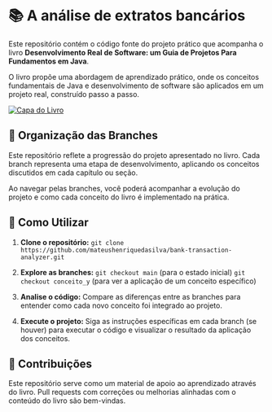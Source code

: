 # 📚 A análise de extratos bancários

Este repositório contém o código fonte do projeto prático que acompanha o livro **Desenvolvimento Real de Software: um Guia de Projetos Para Fundamentos em Java**.

O livro propõe uma abordagem de aprendizado prático, onde os conceitos fundamentais de Java e desenvolvimento de software são aplicados em um projeto real, construído passo a passo.

[![Capa do Livro](https://m.media-amazon.com/images/I/81gq4TcAmQL._SY425_.jpg)](https://www.amazon.com.br/dp/6555202017?ref=ppx_yo2ov_dt_b_fed_asin_title)

## 🌳 Organização das Branches

Este repositório reflete a progressão do projeto apresentado no livro. Cada branch representa uma etapa de desenvolvimento, aplicando os conceitos discutidos em cada capítulo ou seção.

Ao navegar pelas branches, você poderá acompanhar a evolução do projeto e como cada conceito do livro é implementado na prática.

## 🚀 Como Utilizar

1.  **Clone o repositório:**
    `git clone https://github.com/mateushenriquedasilva/bank-transaction-analyzer.git`

2.  **Explore as branches:**
    `git checkout main` (para o estado inicial)
    `git checkout conceito_y` (para ver a aplicação de um conceito específico)

3.  **Analise o código:**
    Compare as diferenças entre as branches para entender como cada novo conceito foi integrado ao projeto.

4.  **Execute o projeto:**
    Siga as instruções específicas em cada branch (se houver) para executar o código e visualizar o resultado da aplicação dos conceitos.

## 🤝 Contribuições

Este repositório serve como um material de apoio ao aprendizado através do livro. Pull requests com correções ou melhorias alinhadas com o conteúdo do livro são bem-vindas.